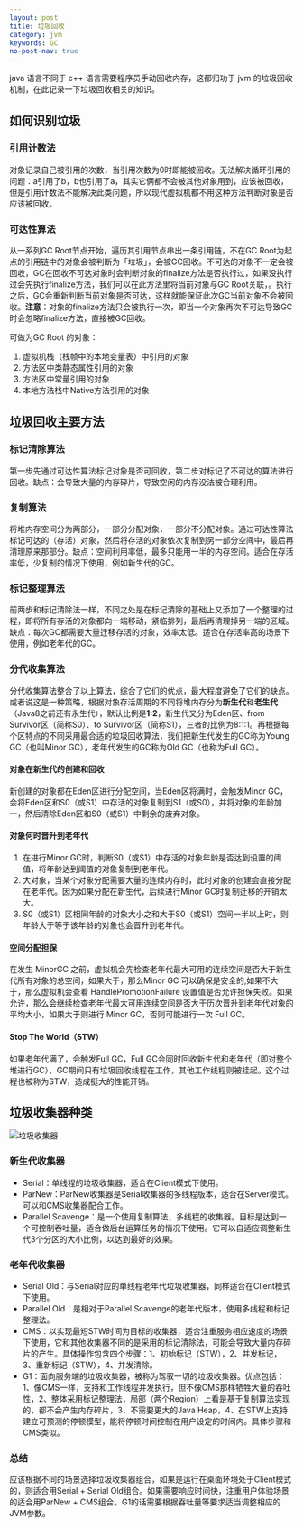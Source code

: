 ```yaml
---
layout: post
title: 垃圾回收
category: jvm
keywords: GC
no-post-nav: true
---
```


java 语言不同于 c++ 语言需要程序员手动回收内存，这都归功于 jvm 的垃圾回收机制，在此记录一下垃圾回收相关的知识。

## 如何识别垃圾

### 引用计数法
对象记录自己被引用的次数，当引用次数为0时即能被回收。无法解决循环引用的问题：a引用了b，b也引用了a，其实它俩都不会被其他对象用到，应该被回收，但是引用计数法不能解决此类问题，所以现代虚拟机都不用这种方法判断对象是否应该被回收。

### 可达性算法
从一系列GC Root节点开始，遍历其引用节点串出一条引用链，不在GC Root为起点的引用链中的对象会被判断为「垃圾」，会被GC回收。不可达的对象不一定会被回收，GC在回收不可达对象时会判断对象的finalize方法是否执行过，如果没执行过会先执行finalize方法，我们可以在此方法里将当前对象与GC Root关联，。执行之后，GC会重新判断当前对象是否可达，这样就能保证此次GC当前对象不会被回收。**注意**：对象的finalize方法只会被执行一次，即当一个对象再次不可达导致GC时会忽略finalize方法，直接被GC回收。

可做为GC Root 的对象：
1. 虚拟机栈（栈帧中的本地变量表）中引用的对象
2. 方法区中类静态属性引用的对象
3. 方法区中常量引用的对象
4. 本地方法栈中Native方法引用的对象

## 垃圾回收主要方法

### 标记清除算法
第一步先通过可达性算法标记对象是否可回收，第二步对标记了不可达的算法进行回收。缺点：会导致大量的内存碎片，导致空闲的内存没法被合理利用。

### 复制算法
将堆内存空间分为两部分，一部分分配对象，一部分不分配对象。通过可达性算法标记可达的（存活）对象，然后将存活的对象依次复制到另一部分空间中，最后再清理原来那部分。缺点：空间利用率低，最多只能用一半的内存空间。适合在存活率低，少复制的情况下使用，例如新生代的GC。

### 标记整理算法
前两步和标记清除法一样，不同之处是在标记清除的基础上又添加了一个整理的过程，即将所有存活的对象都向一端移动，紧临排列，最后再清理掉另一端的区域。缺点：每次GC都需要大量迁移存活的对象，效率太低。适合在存活率高的场景下使用，例如老年代的GC。

### 分代收集算法
分代收集算法整合了以上算法，综合了它们的优点，最大程度避免了它们的缺点。或者说这是一种策略，根据对象存活周期的不同将堆内存分为**新生代**和**老生代**（Java8之前还有永生代），默认比例是**1:2**，新生代又分为Eden区、from Survivor区（简称S0）、to Survivor区（简称S1），三者的比例为8:1:1。再根据每个区特点的不同采用最合适的垃圾回收算法，我们把新生代发生的GC称为Young GC（也叫Minor GC），老年代发生的GC称为Old GC（也称为Full GC）。

#### 对象在新生代的创建和回收
新创建的对象都在Eden区进行分配空间，当Eden区将满时，会触发Minor GC，会将Eden区和S0（或S1）中存活的对象复制到S1（或S0），并将对象的年龄加一，然后清除Eden区和S0（或S1）中剩余的废弃对象。

#### 对象何时晋升到老年代
1. 在进行Minor GC时，判断S0（或S1）中存活的对象年龄是否达到设置的阈值，将年龄达到阈值的对象复制到老年代。
2. 大对象，当某个对象分配需要大量的连续内存时，此时对象的创建会直接分配在老年代。因为如果分配在新生代，后续进行Minor GC时复制迁移的开销太大。
3. S0（或S1）区相同年龄的对象大小之和大于S0（或S1）空间一半以上时，则年龄大于等于该年龄的对象也会晋升到老年代。

#### 空间分配担保
在发生 MinorGC 之前，虚拟机会先检查老年代最大可用的连续空间是否大于新生代所有对象的总空间，如果大于，那么Minor GC 可以确保是安全的,如果不大于，那么虚拟机会查看 HandlePromotionFailure 设置值是否允许担保失败。如果允许，那么会继续检查老年代最大可用连续空间是否大于历次晋升到老年代对象的平均大小，如果大于则进行 Minor GC，否则可能进行一次 Full GC。

#### Stop The World（STW）
如果老年代满了，会触发Full GC，Full GC会同时回收新生代和老年代（即对整个堆进行GC），GC期间只有垃圾回收线程在工作，其他工作线程则被挂起。这个过程也被称为STW，造成挺大的性能开销。

## 垃圾收集器种类
![垃圾收集器](http://image.wyc1856.club/2020-02-26-20-52-16.png)

### 新生代收集器
- Serial：单线程的垃圾收集器，适合在Client模式下使用。
- ParNew：ParNew收集器是Serial收集器的多线程版本，适合在Server模式。可以和CMS收集器配合工作。
- Parallel Scavenge：是一个使用复制算法，多线程的收集器。目标是达到一个可控制吞吐量，适合做后台运算任务的情况下使用。它可以自适应调整新生代3个分区的大小比例，以达到最好的效果。

### 老年代收集器
- Serial Old：与Serial对应的单线程老年代垃圾收集器，同样适合在Client模式下使用。
- Parallel Old：是相对于Parallel Scavenge的老年代版本，使用多线程和标记整理法。
- CMS：以实现最短STW时间为目标的收集器，适合注重服务相应速度的场景下使用，它和其他收集器不同的是采用的标记清除法，可能会导致大量内存碎片的产生。具体操作包含四个步骤：1、初始标记（STW），2、并发标记，3、重新标记（STW），4、并发清除。
- G1：面向服务端的垃圾收集器，被称为驾驭一切的垃圾收集器。优点包括：1、像CMS一样，支持和工作线程并发执行，但不像CMS那样牺牲大量的吞吐性，2、整体采用标记整理法，局部（两个Region）上看是基于复制算法实现的，都不会产生内存碎片，3、不需要更大的Java Heap，4、在STW上支持建立可预测的停顿模型，能将停顿时间控制在用户设定的时间内。具体步骤和CMS类似。

### 总结
应该根据不同的场景选择垃圾收集器组合，如果是运行在桌面环境处于Client模式的，则适合用Serial + Serial Old组合。如果需要响应时间快，注重用户体验场景的适合用ParNew + CMS组合。G1的话需要根据吞吐量等要求适当调整相应的JVM参数。